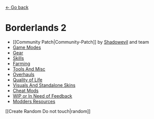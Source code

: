 [← Go back](https://github.com/bugworm/Categories/wiki)
# Borderlands 2
* [[Community Patch|Community-Patch]] by [Shadowevil](https://github.com/BLCM/BLCMods/tree/master/Borderlands%202%20mods/Shadowevil) and team
* [Game Modes](https://github.com/bugworm/Categories/wiki/Game-Modes)
* [Gear](https://github.com/bugworm/Categories/wiki/Gear)
* [Skills](https://github.com/bugworm/Categories/wiki/Skills)
* [Farming](https://github.com/bugworm/Categories/wiki/Farming)
* [Tools And Misc](https://github.com/bugworm/Categories/wiki/Tools-And-Misc)
* [Overhauls](https://github.com/bugworm/Categories/wiki/Overhauls)
* [Quality of Life](https://github.com/bugworm/Categories/wiki/Quality-Of-Life)
* [Visuals And Standalone Skins](https://github.com/bugworm/Categories/wiki/Visuals-And-StandAlone-Skins)
* [Cheat Mods](https://github.com/bugworm/Categories/wiki/Cheat-Mods)
* [WIP or In Need of Feedback](https://github.com/bugworm/Categories/wiki/WIP)
* [Modders Resources](https://github.com/bugworm/Categories/wiki/Modders-Resources)


[[Create Random Do not touch|random]] 